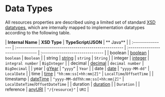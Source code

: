 # Data Types

All resources properties are described using a limited set of
standard [XSD datatypes](https://www.w3.org/TR/xmlschema-2/#built-in-datatypes), which are internally mapped to
implementation datatypes according to the following table.

| **Internal Name** | **XSD Type**                                            | **TypeScript/JSON**               | **
Java**                         |
| :---------------- | :------------------------------------------------------ | :-------------------------------- | :------------------------------- |
| boolean           | [boolean](https://www.w3.org/TR/xmlschema-2/#boolean)   | `boolean`                         | `Boolean`                        |
| string            | [string](https://www.w3.org/TR/xmlschema-2/#string)     | `string`                          | `String`                         |
| integer           | [integer](https://www.w3.org/TR/xmlschema-2/#integer)   | `integral number`                 | `BigInteger`                     |
| decimal           | [decimal](https://www.w3.org/TR/xmlschema-2/#decimal)   | `decimal number`                  | `BigDecimal`                     |
| year              | [gYear](https://www.w3.org/TR/xmlschema-2/#gYear)       | `“yyyy”`                          | `Year`                           |
| date              | [date](https://www.w3.org/TR/xmlschema-2/#date)         | `"yyyy-MM-dd"`                    | `LocalDate`                      |
| time              | [time](https://www.w3.org/TR/xmlschema-2/#time)         | `"hh:mm:ss[+hh:mm|Z]"`            | `LocalTime`/`OffsetTime`         |
| timestamp         | [dateTime](https://www.w3.org/TR/xmlschema-2/#dateTime) | `"yyyy-MM-ddThh:mm:ss[+hh:mm|Z]"` | `LocalDateTime`/`OffsetDateTime` |
| duration          | [duration](https://www.w3.org/TR/xmlschema-2/#duration) |                                   | `Duration`                       |
| reference         | [anyURI](https://www.w3.org/TR/xmlschema-2/#anyURI)     | `"/{resource}"`                   | `URI`                            |